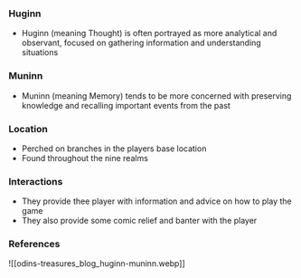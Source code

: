 ### Huginn
- Huginn (meaning Thought) is often portrayed as more analytical and observant, focused on gathering information and understanding situations
### Muninn
- Muninn (meaning Memory) tends to be more concerned with preserving knowledge and recalling important events from the past
### Location
- Perched on branches in the players base location
- Found throughout the nine realms
### Interactions
- They provide thee player with information and advice on how to play the game
- They also provide some comic relief and banter with the player
### References
![[odins-treasures_blog_huginn-muninn.webp]]
